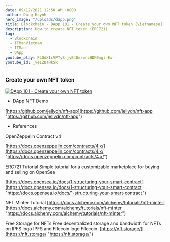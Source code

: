 ```yaml
---
date: 09/12/2021 12:50 AM +0800
author: Dung Huynh
hero_image: "/uploads/dapp.png"
title: Blockchain - DApp 101 - Create your own NFT token [Vietnamese]
description: How to create NFT token (ERC721)
tag:
  - Blockchain
  - ITManVietnam
  - ITMan
  - DApp
youtube_play: PLOdXIcVPTyB-jyB4UmrwncHDK0mgl-Ex-
youtube_id: _veIZBaHkSk
---
```


### Create your own NFT token

[![DApp 101 - Create your own NFT token](https://img.youtube.com/vi/_veIZBaHkSk/0.jpg)](https://www.youtube.com/watch?v=_veIZBaHkSk)

- DApp NFT Demo

[https://github.com/jellydn/nft-app](https://github.com/jellydn/nft-app "https://github.com/jellydn/nft-app")

- References

OpenZeppelin Contract v4

[https://docs.openzeppelin.com/contracts/4.x/](https://docs.openzeppelin.com/contracts/4.x/ "https://docs.openzeppelin.com/contracts/4.x/")

ERC721 Tutorial
Simple tutorial for a customizable marketplace for buying and selling on OpenSea

[https://docs.opensea.io/docs/1-structuring-your-smart-contract](https://docs.opensea.io/docs/1-structuring-your-smart-contract "https://docs.opensea.io/docs/1-structuring-your-smart-contract")

NFT Minter Tutorial
[https://docs.alchemy.com/alchemy/tutorials/nft-minter](https://docs.alchemy.com/alchemy/tutorials/nft-minter "https://docs.alchemy.com/alchemy/tutorials/nft-minter")

Free Storage for NFTs
Free decentralized storage and bandwidth for NFTs on IPFS logo IPFS and Filecoin logo Filecoin.
[https://nft.storage/](https://nft.storage/ "https://nft.storage/")
